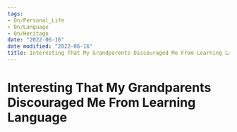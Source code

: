 ```yaml
---
tags:
- On/Personal_Life
- On/Language
- On/Heritage
date: "2022-06-16"
date modified: "2022-06-16"
title: Interesting That My Grandparents Discouraged Me From Learning Language
---
```


# Interesting That My Grandparents Discouraged Me From Learning Language
